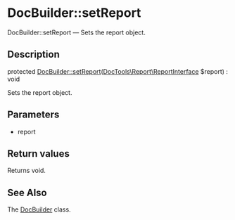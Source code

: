 DocBuilder::setReport
================

DocBuilder::setReport — Sets the report object.

Description
---------------


protected [DocBuilder::setReport](https://github.com/lingtalfi/DocTools/blob/master/doc/api/DocTools/DocBuilder/DocBuilder/setReport.md)([DocTools\Report\ReportInterface](https://github.com/lingtalfi/DocTools/blob/master/doc/api/DocTools/Report/ReportInterface.md) $report) : void




Sets the report object.




Parameters
--------------

- report
    

Return values
----------------

Returns void.









See Also
-----------

The [DocBuilder](https://github.com/lingtalfi/DocTools/blob/master/doc/api/DocTools/DocBuilder/DocBuilder.md) class.

